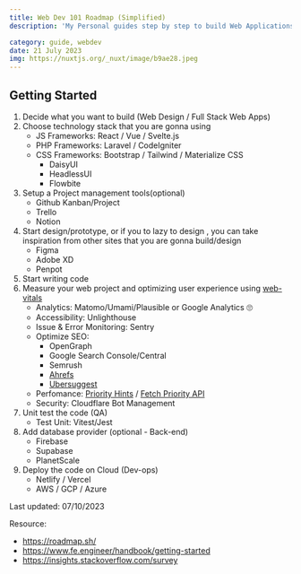 ```yaml
---
title: Web Dev 101 Roadmap (Simplified)
description: 'My Personal guides step by step to build Web Applications'

category: guide, webdev
date: 21 July 2023
img: https://nuxtjs.org/_nuxt/image/b9ae28.jpeg
---
```


## Getting Started

1. Decide what you want to build (Web Design / Full Stack Web Apps)
2. Choose technology stack that you are gonna using
    - JS Frameworks: React / Vue / Svelte.js
    - PHP Frameworks: Laravel / CodeIgniter
    - CSS Frameworks: Bootstrap / Tailwind / Materialize CSS
        - DaisyUI
        - HeadlessUI
        - Flowbite
3. Setup a Project management tools(optional)
    - Github Kanban/Project
    - Trello
    - Notion
4. Start design/prototype, or if you to lazy to design , you can take inspiration from other sites that you are gonna build/design
    - Figma
    - Adobe XD
    - Penpot
5. Start writing code
6. Measure your web project and optimizing user experience using [web-vitals](https://web.dev/vitals/)
    - Analytics: Matomo/Umami/Plausible or Google Analytics 🙄
    - Accessibility: Unlighthouse
    - Issue & Error Monitoring: Sentry
    - Optimize SEO:
        - OpenGraph
        - Google Search Console/Central
        - Semrush
        - [Ahrefs](https://ahrefs.com/free-seo-tools)
        - [Ubersuggest](https://app.neilpatel.com/en/dashboard)
    - Perfomance: [Priority Hints](https://nitropack.io/blog/post/priority-hints) / [Fetch Priority API](https://web.dev/fetch-priority/)
    - Security: Cloudflare Bot Management
7. Unit test the code (QA)
    - Test Unit: Vitest/Jest
8. Add database provider (optional - Back-end)
    - Firebase
    - Supabase
    - PlanetScale
9. Deploy the code on Cloud (Dev-ops)
    - Netlify / Vercel
    - AWS / GCP / Azure

Last updated: 07/10/2023

Resource:

- <https://roadmap.sh/>
- <https://www.fe.engineer/handbook/getting-started>
- <https://insights.stackoverflow.com/survey>
